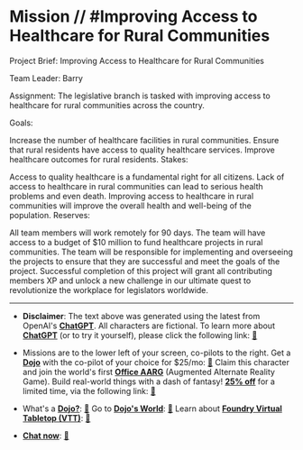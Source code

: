 # Mission // #Improving Access to Healthcare for Rural Communities

Project Brief: Improving Access to Healthcare for Rural Communities

Team Leader: Barry

Assignment: The legislative branch is tasked with improving access to healthcare for rural communities across the country.

Goals:

Increase the number of healthcare facilities in rural communities.
Ensure that rural residents have access to quality healthcare services.
Improve healthcare outcomes for rural residents.
Stakes:

Access to quality healthcare is a fundamental right for all citizens.
Lack of access to healthcare in rural communities can lead to serious health problems and even death.
Improving access to healthcare in rural communities will improve the overall health and well-being of the population.
Reserves:

All team members will work remotely for 90 days.
The team will have access to a budget of $10 million to fund healthcare projects in rural communities.
The team will be responsible for implementing and overseeing the projects to ensure that they are successful and meet the goals of the project.
Successful completion of this project will grant all contributing members XP and unlock a new challenge in our ultimate quest to revolutionize the workplace for legislators worldwide.

---

* **Disclaimer**: The text above was generated using the latest from OpenAI's [**ChatGPT**](https://openai.com/blog/chatgpt/).  All characters are fictional.  To learn more about [**ChatGPT**](https://openai.com/blog/chatgpt/) (or to try it yourself), please click the following link: [:closed_book:](https://openai.com/blog/chatgpt/)

* Missions are to the lower left of your screen, co-pilots to the right. Get a [**Dojo**](https://workmates.live/marketplace) with the co-pilot of your choice for $25/mo: [:green_book:](https://workmates.live/marketplace)  Claim this character and join the world's first [**Office AARG**](https://dojos.world) (Augmented Alternate Reality Game). Build real-world things with a dash of fantasy! [**25% off**](https://blog.workmates.live/deal-on-a-dojo) for a limited time, via the following link: [:green_book:](https://blog.workmates.live/deal-on-a-dojo) 

* What's a [**Dojo?**](https://workdojos.com): [:blue_book:](https://workdojos.com)  Go to [**Dojo's World**](https://dojos.world): [:blue_book:](https://dojos.world)  Learn about [**Foundry Virtual Tabletop (VTT)**](https://foundryvtt.com): [:closed_book:](https://foundryvtt.com/)

* [**Chat now**](https://chat.workmates.live/channel/support): [:ledger:](https://chat.workmates.live/channel/support)